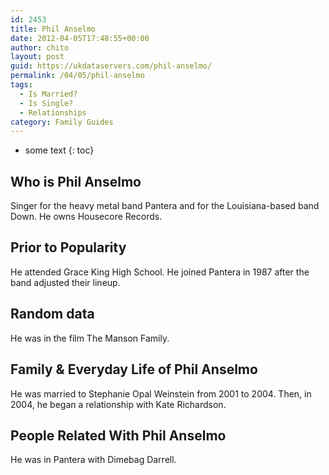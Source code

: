 ```yaml
---
id: 2453
title: Phil Anselmo
date: 2012-04-05T17:48:55+00:00
author: chito
layout: post
guid: https://ukdataservers.com/phil-anselmo/
permalink: /04/05/phil-anselmo
tags:
  - Is Married?
  - Is Single?
  - Relationships
category: Family Guides
---
```


* some text
{: toc}
          
          
## Who is  Phil Anselmo
                  
                  
                  
Singer for the heavy metal band Pantera and for the Louisiana-based band Down. He owns Housecore Records.
                  
                
                
                
## Prior to Popularity 
                  
                  
                  
He attended Grace King High School. He joined Pantera in 1987 after the band adjusted their lineup.
                  
                
                
                
## Random data 
                  
                  
                  
He was in the film The Manson Family.
                  
                
                
                
## Family & Everyday Life of Phil Anselmo
                  
                  
                  
He was married to Stephanie Opal Weinstein from 2001 to 2004. Then, in 2004, he began a relationship with Kate Richardson.
                  
                
                
                
## People Related With  Phil Anselmo
                  
                  
                  
He was in Pantera with Dimebag Darrell.
                  
                
              
            
          
          
          
    
    
  
